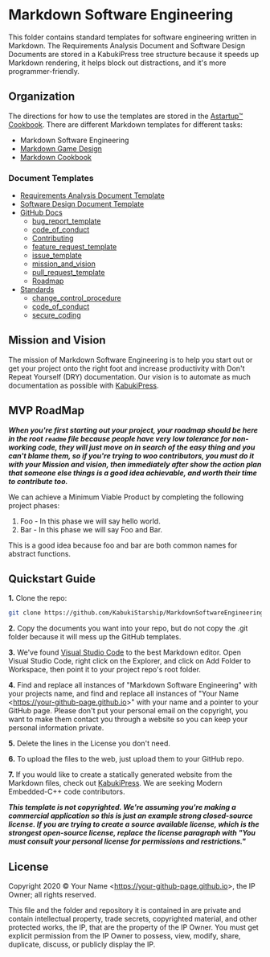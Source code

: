 # Markdown Software Engineering

This folder contains standard templates for software engineering written in Markdown. The Requirements Analysis Document and Software Design Documents are stored in a KabukiPress tree structure because it speeds up Markdown rendering, it helps block out distractions, and it's more programmer-friendly.

## Organization

 The directions for how to use the templates are stored in the [Astartup™ Cookbook](https://github.com/AStarStartup/AstartupCookbook/tree/master/GettingStarted/Markdown). There are different Markdown templates for different tasks:

* Markdown Software Engineering
* [Markdown Game Design](https://github.com/KabukiStarship/MrkdownGameDev)
* [Markdown Cookbook](https://github.com/KabukiStarship/MarkdownCookbook)

### Document Templates

* [Requirements Analysis Document Template](./Docs/RAD)
* [Software Design Document Template](./Docs/SDD)
* [GitHub Docs](./Docs)
  * [bug_report_template](./Docs/bug_report_template)
  * [code_of_conduct](./Docs/code_of_conduct)
  * [Contributing](./Docs/Contributing)
  * [feature_request_template](./Docs/feature_request_template)
  * [issue_template](./Docs/issue_template)
  * [mission_and_vision](./Docs/mission_and_vision)
  * [pull_request_template](./Docs/pull_request_template)
  * [Roadmap](./Docs/Roadmap)
* [Standards](./Standards)
  * [change_control_procedure](./Standards/ChangeControlProcedure)
  * [code_of_conduct](./Standards/CodeOfConduct)
  * [secure_coding](./Standards/SecureCoding)

## Mission and Vision

The mission of Markdown Software Engineering is to help you start out or get your project onto the right foot and increase productivity with Don't Repeat Yourself (DRY) documentation. Our vision is to automate as much documentation as possible with [KabukiPress](https://github.com/KabukiStarship/KabukiPress).

## MVP RoadMap

***When you're first starting out your project, your roadmap should be here in the root `readme` file because people have very low tolerance for non-working code, they will just move on in search of the easy thing and you can't blame them, so if you're trying to woo contributors, you must do it with your Mission and vision, then immediately after show the action plan that someone else things is a good idea achievable, and worth their time to contribute too.***

We can achieve a Minimum Viable Product by completing the following project phases:

1. Foo - In this phase we will say hello world.
1. Bar - In this phase we will say Foo and Bar.

This is a good idea because foo and bar are both common names for abstract functions.

## Quickstart Guide

**1.** Clone the repo:

```BASH
git clone https://github.com/KabukiStarship/MarkdownSoftwareEngineering.git
```

**2.** Copy the documents you want into your repo, but do not copy the .git folder because it will mess up the GitHub templates.

**3.** We've found [Visual Studio Code](code.visualstudio.com) to the best Markdown editor. Open Visual Studio Code, right click on the Explorer, and click on Add Folder to Workspace, then point it to your project repo's root folder.

**4.** Find and replace all instances of "Markdown Software Engineering" with your projects name, and find and replace all instances of "Your Name <<https://your-github-page.github.io>>" with your name and a pointer to your GitHub page. Please don't put your personal email on the copyright, you want to make them contact you through a website so you can keep your personal information private.

**5.** Delete the lines in the License you don't need.

**6.** To upload the files to the web, just upload them to your GitHub repo.

**7.** If you would like to create a statically generated website from the Markdown files, check out [KabukiPress](https://github.com/KabukiStarship/KabukiPress). We are seeking Modern Embedded-C++ code contributors.

***This template is not copyrighted. We're assuming you're making a commercial application so this is just an example strong closed-source license. If you are trying to create a source available license, which is the strongest open-source license, replace the license paragraph with "You must consult your personal license for permissions and restrictions."***

## License

Copyright 2020 © Your Name <<https://your-github-page.github.io>>, the IP Owner; all rights reserved.

This file and the folder and repository it is contained in are private and contain intellectual property, trade secrets, copyrighted material, and other protected works, the IP, that are the property of the IP Owner. You must get explicit permission from the IP Owner to possess, view, modify, share, duplicate, discuss, or publicly display the IP.
